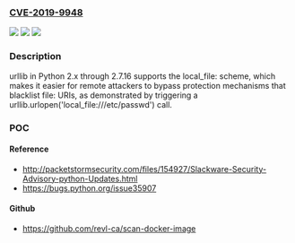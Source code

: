 ### [CVE-2019-9948](https://cve.mitre.org/cgi-bin/cvename.cgi?name=CVE-2019-9948)
![](https://img.shields.io/static/v1?label=Product&message=n%2Fa&color=blue)
![](https://img.shields.io/static/v1?label=Version&message=n%2Fa&color=blue)
![](https://img.shields.io/static/v1?label=Vulnerability&message=n%2Fa&color=brighgreen)

### Description

urllib in Python 2.x through 2.7.16 supports the local_file: scheme, which makes it easier for remote attackers to bypass protection mechanisms that blacklist file: URIs, as demonstrated by triggering a urllib.urlopen('local_file:///etc/passwd') call.

### POC

#### Reference
- http://packetstormsecurity.com/files/154927/Slackware-Security-Advisory-python-Updates.html
- https://bugs.python.org/issue35907

#### Github
- https://github.com/revl-ca/scan-docker-image

